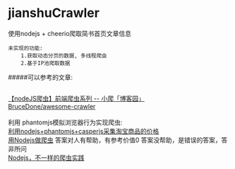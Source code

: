 # jianshuCrawler
使用nodejs + cheerio爬取简书首页文章信息
```
未实现的功能:
    1.获取动态分页的数据, 多线程爬虫
    2.基于IP池爬取数据
```
#####可以参考的文章:
```
```
[【nodeJS爬虫】前端爬虫系列 -- 小爬「博客园」](http://www.cnblogs.com/coco1s/p/4954063.html)
<br>
 [BruceDone/awesome-crawler](https://github.com/BruceDone/awesome-crawler)
<br><br>
 利用 phantomjs模拟浏览器行为实现爬虫: <br>
 [利用nodejs+phantomjs+casperjs采集淘宝商品的价格](http://blog.csdn.net/sqzhao/article/details/47024119)<br>
 [用Nodejs做爬虫](http://blog.csdn.net/yc123h/article/details/51337352)
 答案对人有帮助，有参考价值0 答案没帮助，是错误的答案，答非所问 <br>
 [Nodejs，不一样的爬虫实践](http://famanoder.com/bokes/56...)
